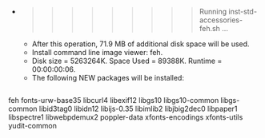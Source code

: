 * >>>>>>>>> Running inst-std-accessories-feh.sh ...
  * After this operation, 71.9 MB of additional disk space will be used.
  * Install command line image viewer: feh.
  * Disk size = 5263264K. Space Used = 89388K. Runtime = 00:00:00:06.
  * The following NEW packages will be installed:
  ```bash
feh fonts-urw-base35 libcurl4 libexif12 libgs10
libgs10-common libgs-common libid3tag0 libidn12 libijs-0.35
libimlib2 libjbig2dec0 libpaper1 libspectre1 libwebpdemux2
poppler-data xfonts-encodings xfonts-utils yudit-common
  ```
